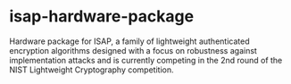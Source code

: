 # isap-hardware-package
Hardware package for ISAP, a family of lightweight authenticated encryption algorithms designed with a focus on robustness against implementation attacks and is currently competing in the 2nd round of the NIST Lightweight Cryptography competition.
